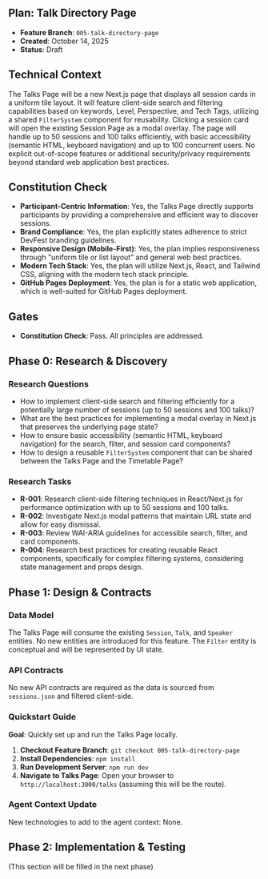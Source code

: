 ## Plan: Talk Directory Page

- **Feature Branch**: `005-talk-directory-page`
- **Created**: October 14, 2025
- **Status**: Draft

## Technical Context

The Talks Page will be a new Next.js page that displays all session cards in a uniform tile layout. It will feature client-side search and filtering capabilities based on keywords, Level, Perspective, and Tech Tags, utilizing a shared `FilterSystem` component for reusability. Clicking a session card will open the existing Session Page as a modal overlay. The page will handle up to 50 sessions and 100 talks efficiently, with basic accessibility (semantic HTML, keyboard navigation) and up to 100 concurrent users. No explicit out-of-scope features or additional security/privacy requirements beyond standard web application best practices.

## Constitution Check

- **Participant-Centric Information**: Yes, the Talks Page directly supports participants by providing a comprehensive and efficient way to discover sessions.
- **Brand Compliance**: Yes, the plan explicitly states adherence to strict DevFest branding guidelines.
- **Responsive Design (Mobile-First)**: Yes, the plan implies responsiveness through "uniform tile or list layout" and general web best practices.
- **Modern Tech Stack**: Yes, the plan will utilize Next.js, React, and Tailwind CSS, aligning with the modern tech stack principle.
- **GitHub Pages Deployment**: Yes, the plan is for a static web application, which is well-suited for GitHub Pages deployment.

## Gates

- **Constitution Check**: Pass. All principles are addressed.

## Phase 0: Research & Discovery

### Research Questions

- How to implement client-side search and filtering efficiently for a potentially large number of sessions (up to 50 sessions and 100 talks)?
- What are the best practices for implementing a modal overlay in Next.js that preserves the underlying page state?
- How to ensure basic accessibility (semantic HTML, keyboard navigation) for the search, filter, and session card components?
- How to design a reusable `FilterSystem` component that can be shared between the Talks Page and the Timetable Page?

### Research Tasks

- **R-001**: Research client-side filtering techniques in React/Next.js for performance optimization with up to 50 sessions and 100 talks.
- **R-002**: Investigate Next.js modal patterns that maintain URL state and allow for easy dismissal.
- **R-003**: Review WAI-ARIA guidelines for accessible search, filter, and card components.
- **R-004**: Research best practices for creating reusable React components, specifically for complex filtering systems, considering state management and props design.

## Phase 1: Design & Contracts

### Data Model

The Talks Page will consume the existing `Session`, `Talk`, and `Speaker` entities. No new entities are introduced for this feature. The `Filter` entity is conceptual and will be represented by UI state.

### API Contracts

No new API contracts are required as the data is sourced from `sessions.json` and filtered client-side.

### Quickstart Guide

**Goal**: Quickly set up and run the Talks Page locally.

1.  **Checkout Feature Branch**: `git checkout 005-talk-directory-page`
2.  **Install Dependencies**: `npm install`
3.  **Run Development Server**: `npm run dev`
4.  **Navigate to Talks Page**: Open your browser to `http://localhost:3000/talks` (assuming this will be the route).

### Agent Context Update

New technologies to add to the agent context: None.

## Phase 2: Implementation & Testing

(This section will be filled in the next phase)

